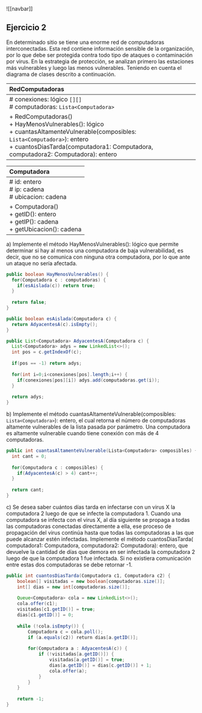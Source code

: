 ![[navbar]]
## Ejercicio 2
En determinado sitio se tiene una enorme red de computadoras interconectadas. Esta red contiene información sensible de la organización, por lo que debe ser protegida contra todo tipo de ataques o contaminación por virus. En la estrategia de protección, se analizan primero las estaciones más vulnerables y luego las menos vulnerables. Teniendo en cuenta el diagrama de clases descrito a continuación.

| RedComputadoras                                                                                                                                                                                                           |
| :------------------------------------------------------------------------------------------------------------------------------------------------------------------------------------------------------------------------ |
| # conexiones: lógico `[][]`<br># computadoras: `Lista<Computadora>`                                                                                                                                                       |
| + RedComputadoras()<br>+ HayMenosVulnerables(): lógico<br>+ cuantasAltamenteVulnerable(composibles: <br>`Lista<Computadora>`): entero<br>+ cuantosDiasTarda(computadora1: Computadora, computadora2: Computadora): entero |

| Computadora                                                                           |
| :------------------------------------------------------------------------------------ |
| # id: entero<br># ip: cadena<br># ubicacion: cadena                                   |
| + Computadora()<br>+ getID(): entero<br>+ getIP(): cadena<br>+ getUbicacion(): cadena |

a) Implemente el método HayMenosVulnerables(): lógico que permite determinar si hay al menos una computadora de baja vulnerabilidad, es decir, que no se comunica con ninguna otra computadora, por lo que ante un ataque no sería afectada.
```java
public boolean HayMenosVulnerables() {
  for(Computadora c : computadoras) {
    if(esAislada(c)) return true;
  }
  
  return false;
}

public boolean esAislada(Computadora c) {
  return AdyacentesA(c).isEmpty();
}

public List<Computadora> AdyacentesA(Computadora c) {
  List<Computadora> adys = new LinkedList<>();
  int pos = c.getIndexOf(c);
  
  if(pos == -1) return adys;
  
  for(int i=0;i<conexiones[pos].length;i++) {
    if(conexiones[pos][i]) adys.add(computadoras.get(i));
  }
  
  return adys;
}
```

b) Implemente el método cuantasAltamenteVulnerable(composibles: `Lista<Computadora>`): entero, el cual retorna el número de computadoras altamente vulnerables de la lista pasada por parámetro. Una computadora es altamente vulnerable cuando tiene conexión con más de 4 computadoras.
```java
public int cuantasAltamenteVulnerable(Lista<Computadora> composibles) {
  int cant = 0;
  
  for(Computadora c : composibles) {
    if(AdyacentesA(c) > 4) cant++;
  }
  
  return cant;
}
```

c) Se desea saber cuántos días tarda en infectarse con un virus X la computadora 2 luego de que se infecte la computadora 1. Cuando una computadora se infecta con el virus X, al día siguiente se propaga a todas las computadoras conectadas directamente a ella, ese proceso de propagación del virus continúa hasta que todas las computadoras a las que puede alcanzar estén infectadas. Implemente el método cuantosDiasTarda( computadora1: Computadora, computadora2: Computadora): entero, que devuelve la cantidad de días que demora en ser infectada la computadora 2 luego de que la computadora 1 fue infectada. Si no existiera comunicación entre estas dos computadoras se debe retornar -1.
```java
public int cuantosDiasTarda(Computadora c1, Computadora c2) {
    boolean[] visitadas = new boolean[computadoras.size()];
    int[] dias = new int[computadoras.size()];
    
    Queue<Computadora> cola = new LinkedList<>();
    cola.offer(c1);
    visitadas[c1.getID()] = true;
    dias[c1.getID()] = 0;
    
    while (!cola.isEmpty()) {
        Computadora c = cola.poll();
        if (a.equals(c2)) ​return dias[a.getID()];
  
        for(Computadora a : AdyacentesA(c)) {
            if (!visitadas[a.getID()]) {
                visitadas[a.getID()] = true;
                dias[a.getID()] = dias[c.getID()] + 1;
                cola.offer(a);
            }
        }
    }
    
    return -1;
}

```

